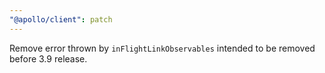 ```yaml
---
"@apollo/client": patch
---
```


Remove error thrown by `inFlightLinkObservables` intended to be removed before 3.9 release.
